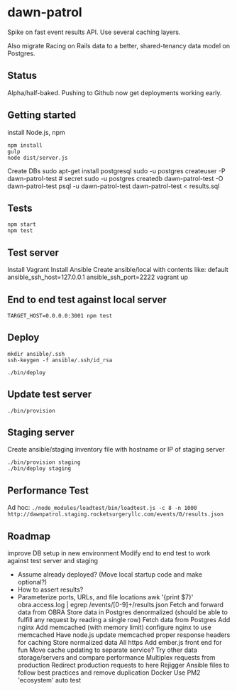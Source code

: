 dawn-patrol
===========
Spike on fast event results API. Use several caching layers.

Also migrate Racing on Rails data to a better, shared-tenancy data model on Postgres.

Status
------
Alpha/half-baked. Pushing to Github now get deployments working early.

Getting started
---------------
install Node.js, npm

    npm install
    gulp
    node dist/server.js

Create DBs
    sudo apt-get install postgresql
    sudo -u postgres createuser -P dawn-patrol-test
    # secret
    sudo -u postgres createdb dawn-patrol-test -O dawn-patrol-test
    psql -u dawn-patrol-test dawn-patrol-test < results.sql

Tests
-----
    npm start
    npm test

Test server
-----------
Install Vagrant
Install Ansible
Create ansible/local with contents like: default ansible_ssh_host=127.0.0.1 ansible_ssh_port=2222
    vagrant up


End to end test against local server
------------------------------------
    TARGET_HOST=0.0.0.0:3001 npm test

Deploy
------
    mkdir ansible/.ssh
    ssh-keygen -f ansible/.ssh/id_rsa

    ./bin/deploy

Update test server
------------------
    ./bin/provision

Staging server
--------------
Create ansible/staging inventory file with hostname or IP of staging server

    ./bin/provision staging
    ./bin/deploy staging

Performance Test
----------------
Ad hoc: ```./node_modules/loadtest/bin/loadtest.js -c 8 -n 1000 http://dawnpatrol.staging.rocketsurgeryllc.com/events/0/results.json```

Roadmap
-------
improve DB setup in new environment
Modify end to end test to work against test server and staging
  * Assume already deployed? (Move local startup code and make optional?)
  * How to assert results?
  * Parameterize ports, URLs, and file locations
awk '{print $7}' obra.access.log | egrep /events/[0-9]+/results.json
Fetch and forward data from OBRA
Store data in Postgres denormalized (should be able to fulfill any request by reading a single row)
Fetch data from Postgres
Add nginx
Add memcached (with memory limit)
configure nginx to use memcached
Have node.js update memcached
proper response headers for caching
Store normalized data
All https
Add ember.js front end for fun
Move cache updating to separate service?
Try other data storage/servers and compare performance
Multiplex requests from production
Redirect production requests to here
Rejigger Ansible files to follow best practices and remove duplication
Docker
Use PM2 'ecosystem'
auto test
